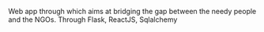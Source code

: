 Web app through which aims at bridging the gap between the needy people and the NGOs.
Through Flask, ReactJS, Sqlalchemy
